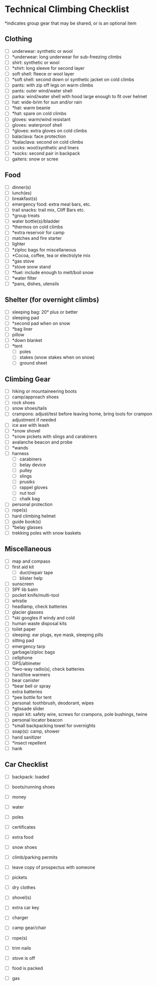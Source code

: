 # Technical Climbing Checklist

*indicates group gear that may be shared, or is an optional item

## Clothing

- [ ] underwear: synthetic or wool
- [ ] *underwear: long underwear for sub-freezing climbs
- [ ] shirt: synthetic or wool
- [ ] *shirt: long sleeve for second layer
- [ ] soft shell: fleece or wool layer
- [ ] *soft shell: second down or synthetic jacket on cold climbs
- [ ] pants: with zip off legs on warm climbs
- [ ] pants: outer wind/water shell
- [ ] parka: wind/water shell with hood large enough to fit over helmet
- [ ] hat: wide-brim for sun and/or rain
- [ ] *hat: warm beanie
- [ ] *hat: spare on cold climbs
- [ ] gloves: warm/wind resistant
- [ ] gloves: waterproof shell
- [ ] *gloves: extra gloves on cold climbs
- [ ] balaclava: face protection
- [ ] *balaclava: second on cold climbs
- [ ] socks: wool/synthetic and liners
- [ ] *socks: second pair in backpack
- [ ] gaiters: snow or scree

## Food

- [ ] dinner(s)
- [ ] lunch(es)
- [ ] breakfast(s)
- [ ] emergency food: extra meal bars, etc.
- [ ] trail snacks: trail mix, Cliff Bars etc.
- [ ] *group treats
- [ ] water bottle(s)/bladder
- [ ] *thermos on cold climbs
- [ ] *extra reservoir for camp
- [ ] matches and fire starter
- [ ] lighter
- [ ] *ziploc bags for miscellaneous
- [ ] *Cocoa, coffee, tea or electrolyte mix
- [ ] *gas stove
- [ ] *stove snow stand
- [ ] *fuel: include enough to melt/boil snow
- [ ] *water filter
- [ ] *pans, dishes, utensils

## Shelter (for overnight climbs)

- [ ] sleeping bag: 20° plus or better
- [ ] sleeping pad
- [ ] *second pad when on snow
- [ ] *bag liner
- [ ] pillow
- [ ] *down blanket
- [ ] *tent
	- [ ] poles
	- [ ] stakes (snow stakes when on snow)
	- [ ] ground sheet

## Climbing Gear

- [ ] hiking or mountaineering boots
- [ ] camp/approach shoes
- [ ] rock shoes
- [ ] snow shoes/tails
- [ ] crampons: adjust/test before leaving home, bring tools for crampon adjustment if needed
- [ ] ice axe with leash
- [ ] *snow shovel
- [ ] *snow pickets with slings and carabiners
- [ ] avalanche beacon and probe
- [ ] *wands
- [ ] harness
	- [ ] carabiners
	- [ ] belay device
	- [ ] pulley
	- [ ] slings
	- [ ] prusiks
	- [ ] rappel gloves
	- [ ] nut tool
	- [ ] chalk bag
- [ ] personal protection
- [ ] rope(s)
- [ ] hard climbing helmet
- [ ] guide book(s)
- [ ] *belay glasses
- [ ] trekking poles with snow baskets

## Miscellaneous

- [ ] map and compass
- [ ] first aid kit
	- [ ] duct/repair tape
	- [ ] blister help
- [ ] sunscreen
- [ ] SPF lib balm
- [ ] pocket knife/multi-tool
- [ ] whistle
- [ ] headlamp, check batteries
- [ ] glacier glasses
- [ ] *ski googles if windy and cold
- [ ] human waste disposal kits
- [ ] toilet paper
- [ ] sleeping: ear plugs, eye mask, sleeping pills
- [ ] sitting pad
- [ ] emergency tarp
- [ ] garbage/ziploc bags
- [ ] cellphone
- [ ] GPS/altimeter
- [ ] *two-way radio(s), check batteries
- [ ] hand/toe warmers
- [ ] bear canister
- [ ] *bear bell or spray
- [ ] extra batteries
- [ ] *pee bottle for tent
- [ ] personal: toothbrush, deodorant, wipes
- [ ] *glissade slider
- [ ] repair kit: safety wire, screws for crampons, pole bushings, twine
- [ ] personal locator beacon
- [ ] *small backpacking towel for overnights
- [ ] soap(s): camp, shower
- [ ] hand sanitizer
- [ ] *insect repellent
- [ ] hank

## Car Checklist

- [ ] backpack: loaded
- [ ] boots/running shoes
- [ ] money
- [ ] water
- [ ] poles
- [ ] certificates
- [ ] extra food
- [ ] snow shoes
- [ ] climb/parking permits
- [ ] leave copy of prospectus with someone
- [ ] pickets
- [ ] dry clothes
- [ ] shovel(s)
- [ ] extra car key
- [ ] charger
- [ ] camp gear/chair
- [ ] rope(s)
- [ ] trim nails
- [ ] stove is off
- [ ] food is packed
- [ ] gas




